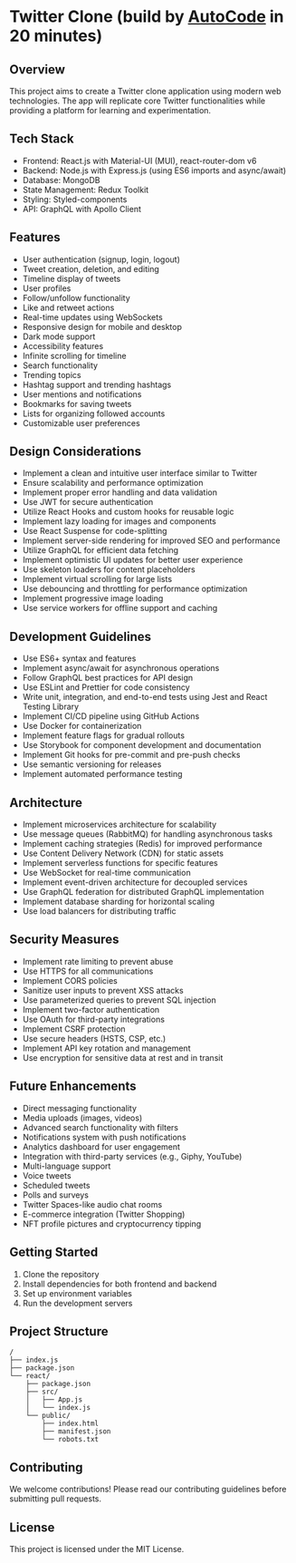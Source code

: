 # Twitter Clone (build by [AutoCode](https://autocode.one) in 20 minutes)

## Overview

This project aims to create a Twitter clone application using modern web technologies. The app will replicate core Twitter functionalities while providing a platform for learning and experimentation.

## Tech Stack

-   Frontend: React.js with Material-UI (MUI), react-router-dom v6
-   Backend: Node.js with Express.js (using ES6 imports and async/await)
-   Database: MongoDB
-   State Management: Redux Toolkit
-   Styling: Styled-components
-   API: GraphQL with Apollo Client

## Features

-   User authentication (signup, login, logout)
-   Tweet creation, deletion, and editing
-   Timeline display of tweets
-   User profiles
-   Follow/unfollow functionality
-   Like and retweet actions
-   Real-time updates using WebSockets
-   Responsive design for mobile and desktop
-   Dark mode support
-   Accessibility features
-   Infinite scrolling for timeline
-   Search functionality
-   Trending topics
-   Hashtag support and trending hashtags
-   User mentions and notifications
-   Bookmarks for saving tweets
-   Lists for organizing followed accounts
-   Customizable user preferences

## Design Considerations

-   Implement a clean and intuitive user interface similar to Twitter
-   Ensure scalability and performance optimization
-   Implement proper error handling and data validation
-   Use JWT for secure authentication
-   Utilize React Hooks and custom hooks for reusable logic
-   Implement lazy loading for images and components
-   Use React Suspense for code-splitting
-   Implement server-side rendering for improved SEO and performance
-   Utilize GraphQL for efficient data fetching
-   Implement optimistic UI updates for better user experience
-   Use skeleton loaders for content placeholders
-   Implement virtual scrolling for large lists
-   Use debouncing and throttling for performance optimization
-   Implement progressive image loading
-   Use service workers for offline support and caching

## Development Guidelines

-   Use ES6+ syntax and features
-   Implement async/await for asynchronous operations
-   Follow GraphQL best practices for API design
-   Use ESLint and Prettier for code consistency
-   Write unit, integration, and end-to-end tests using Jest and React Testing Library
-   Implement CI/CD pipeline using GitHub Actions
-   Use Docker for containerization
-   Implement feature flags for gradual rollouts
-   Use Storybook for component development and documentation
-   Implement Git hooks for pre-commit and pre-push checks
-   Use semantic versioning for releases
-   Implement automated performance testing

## Architecture

-   Implement microservices architecture for scalability
-   Use message queues (RabbitMQ) for handling asynchronous tasks
-   Implement caching strategies (Redis) for improved performance
-   Use Content Delivery Network (CDN) for static assets
-   Implement serverless functions for specific features
-   Use WebSocket for real-time communication
-   Implement event-driven architecture for decoupled services
-   Use GraphQL federation for distributed GraphQL implementation
-   Implement database sharding for horizontal scaling
-   Use load balancers for distributing traffic

## Security Measures

-   Implement rate limiting to prevent abuse
-   Use HTTPS for all communications
-   Implement CORS policies
-   Sanitize user inputs to prevent XSS attacks
-   Use parameterized queries to prevent SQL injection
-   Implement two-factor authentication
-   Use OAuth for third-party integrations
-   Implement CSRF protection
-   Use secure headers (HSTS, CSP, etc.)
-   Implement API key rotation and management
-   Use encryption for sensitive data at rest and in transit

## Future Enhancements

-   Direct messaging functionality
-   Media uploads (images, videos)
-   Advanced search functionality with filters
-   Notifications system with push notifications
-   Analytics dashboard for user engagement
-   Integration with third-party services (e.g., Giphy, YouTube)
-   Multi-language support
-   Voice tweets
-   Scheduled tweets
-   Polls and surveys
-   Twitter Spaces-like audio chat rooms
-   E-commerce integration (Twitter Shopping)
-   NFT profile pictures and cryptocurrency tipping

## Getting Started

1. Clone the repository
2. Install dependencies for both frontend and backend
3. Set up environment variables
4. Run the development servers

## Project Structure

```
/
├── index.js
├── package.json
└── react/
    ├── package.json
    ├── src/
    │   ├── App.js
    │   └── index.js
    └── public/
        ├── index.html
        ├── manifest.json
        └── robots.txt
```

## Contributing

We welcome contributions! Please read our contributing guidelines before submitting pull requests.

## License

This project is licensed under the MIT License.
